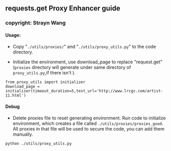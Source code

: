## requests.get Proxy Enhancer guide
### copyright: Strayn Wang

#### Usage:  
- Copy "```./utils/proxies/```" and "```./utils/proxy_utils.py```" to the code directory.


- Initialize the environment, use download_page to replace "request.get" (```proxies``` directory will generate under same directory of ```proxy_utils.py```,if there isn't ).

```
from proxy_utils import initializer
download_page = initializer(timeout_duration=5,test_url='http://www.lrcgc.com/artist-11.html') 
```

#### Debug  
- Delete proxies file to reset generating environment. Run code to initialize environment, which creates a file called ```./utils/proxies/proxies_good```.
All proxies in that file will be used to secure the code, you can add them manually.  

```
python ./utils/proxy_utils.py  
```